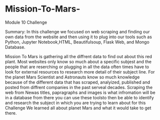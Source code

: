 # Mission-To-Mars-
Module 10 Challenge 


Summary: 
In this challenge we focused on web scraping and finding our own data from the website and then using it to plug into our tools such as Python, 
Jupyter Notebook,HTML, Beautifulsoup, Flask Web, and Mongo Database. 

Mission To Mars is gathering all the diffrent data to find out about this red plant. Most websites only know so much about a specific subjest and the people that 
are reserching or plugging in all the data often times have to look for external resources to research more detail of their subject line. For the planet Mars Scientist and Astronauts know so much knowledge because of the different data that has scraped, analyized, published and posted from diffrent companies in the past serveal decades. Scraping the web from Newas titles, papragraphs and images is what infromation will be in a database from there you can use these toolsto then be able to identify and research the subject in which you are trying to learn about for this Challenge We learned all about planet Mars and what it would take to get there. 
